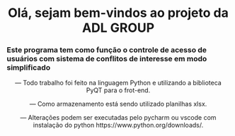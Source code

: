 <h1 align = "center">Olá, sejam bem-vindos ao projeto da ADL GROUP</h1>
<h3>Este programa tem como função o controle de acesso de usuários com sistema de conflitos de interesse em modo simplificado</h3>

<p align="center">— Todo trabalho foi feito na linguagem Python e utilizando a biblioteca PyQT para o frot-end.</p>

<p align="center">— Como armazenamento está sendo utilizado planilhas xlsx.</p>

<p align="center">— Alterações podem ser executadas pelo pycharm ou vscode com instalação do python https://www.python.org/downloads/.</p>
